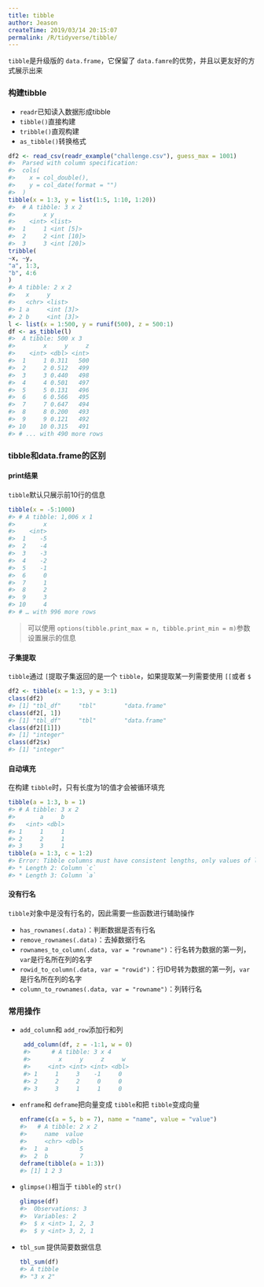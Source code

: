 ```yaml
---
title: tibble
author: Jeason
createTime: 2019/03/14 20:15:07
permalink: /R/tidyverse/tibble/
---
```

`tibble`是升级版的 `data.frame`，它保留了 `data.famre`的优势，并且以更友好的方式展示出来

### 构建tibble

+ `readr`已知读入数据形成tibble
+ `tibble()`直接构建
+ `tribble()`直观构建
+ `as_tibble()`转换格式

```r
df2 <- read_csv(readr_example("challenge.csv"), guess_max = 1001)
#>  Parsed with column specification:
#>  cols(
#>    x = col_double(),
#>    y = col_date(format = "")
#>  )
tibble(x = 1:3, y = list(1:5, 1:10, 1:20))
#>  # A tibble: 3 x 2
#>        x y     
#>    <int> <list>  
#>  1     1 <int [5]> 
#>  2     2 <int [10]>
#>  3     3 <int [20]>
tribble(
~x, ~y,
"a", 1:3,
"b", 4:6
)
#> A tibble: 2 x 2
#>   x     y    
#>   <chr> <list>   
#> 1 a     <int [3]>
#> 2 b     <int [3]>
l <- list(x = 1:500, y = runif(500), z = 500:1)
df <- as_tibble(l)
#>  A tibble: 500 x 3
#>        x     y     z
#>    <int> <dbl> <int>
#>  1     1 0.311   500
#>  2     2 0.512   499
#>  3     3 0.440   498
#>  4     4 0.501   497
#>  5     5 0.131   496
#>  6     6 0.566   495
#>  7     7 0.647   494
#>  8     8 0.200   493
#>  9     9 0.121   492
#> 10    10 0.315   491
#> # ... with 490 more rows
```

### tibble和data.frame的区别

#### print结果

`tibble`默认只展示前10行的信息

```r
tibble(x = -5:1000)
#> # A tibble: 1,006 x 1
#>        x
#>    <int>
#>  1    -5
#>  2    -4
#>  3    -3
#>  4    -2
#>  5    -1
#>  6     0
#>  7     1
#>  8     2
#>  9     3
#> 10     4
#> # … with 996 more rows
```

> 可以使用 `options(tibble.print_max = n, tibble.print_min = m)`参数设置展示的信息

#### 子集提取

`tibble`通过 `[`提取子集返回的是一个 `tibble`，如果提取某一列需要使用 `[[`或者 `$`

```r
df2 <- tibble(x = 1:3, y = 3:1)
class(df2)
#> [1] "tbl_df"     "tbl"        "data.frame"
class(df2[, 1])
#> [1] "tbl_df"     "tbl"        "data.frame"
class(df2[[1]])
#> [1] "integer"
class(df2$x)
#> [1] "integer"
```

#### 自动填充

在构建 `tibble`时，只有长度为1的值才会被循环填充

```r
tibble(a = 1:3, b = 1)
#> # A tibble: 3 x 2
#>       a     b
#>   <int> <dbl>
#> 1     1     1
#> 2     2     1
#> 3     3     1
tibble(a = 1:3, c = 1:2)
#> Error: Tibble columns must have consistent lengths, only values of length one are recycled:
#> * Length 2: Column `c`
#> * Length 3: Column `a`
```

#### 没有行名

`tibble`对象中是没有行名的，因此需要一些函数进行辅助操作

+ `has_rownames(.data)`：判断数据是否有行名
+ `remove_rownames(.data)`：去掉数据行名
+ `rownames_to_column(.data, var = "rowname")`：行名转为数据的第一列，`var`是行名所在列的名字
+ `rowid_to_column(.data, var = "rowid")`：行ID号转为数据的第一列，`var`是行名所在列的名字
+ `column_to_rownames(.data, var = "rowname")`：列转行名

### 常用操作

+ `add_column`和 `add_row`添加行和列
  ```r
   add_column(df, z = -1:1, w = 0)
   #>      # A tibble: 3 x 4
   #>        x     y     z     w
   #>     <int> <int> <int> <dbl>
   #> 1     1     3    -1     0
   #> 2     2     2     0     0
   #> 3     3     1     1     0
  ```
+ `enframe`和 `deframe`把向量变成 `tibble`和把 `tibble`变成向量
  ```r
  enframe(c(a = 5, b = 7), name = "name", value = "value")
  #>   # A tibble: 2 x 2
  #>     name  value
  #>     <chr> <dbl>
  #>  1  a         5
  #>  2  b         7
  deframe(tibble(a = 1:3))
  #> [1] 1 2 3
  ```
+ `glimpse()`相当于 `tibble`的 `str()`
  ```r
  glimpse(df)
  #>  Observations: 3
  #>  Variables: 2
  #>  $ x <int> 1, 2, 3
  #>  $ y <int> 3, 2, 1
  ```
+ `tbl_sum`
  提供简要数据信息
  ```r
  tbl_sum(df)
  #> A tibble 
  #> "3 x 2" 
  ```
